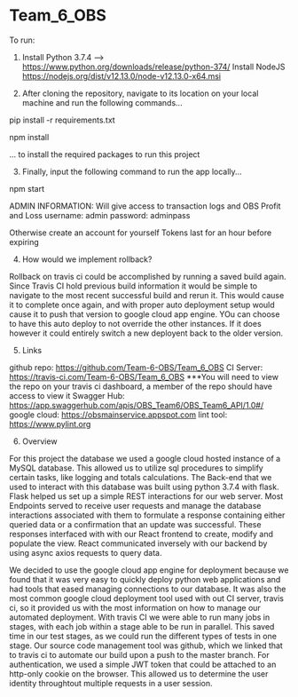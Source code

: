 # Team_6_OBS

To run:

1. Install Python 3.7.4 --> https://www.python.org/downloads/release/python-374/
   Install NodeJS https://nodejs.org/dist/v12.13.0/node-v12.13.0-x64.msi

2. After cloning the repository, navigate to its location on your local machine and run the following commands...

pip install -r requirements.txt

npm install

... to install the required packages to run this project

3. Finally, input the following command to run the app locally...

npm start

ADMIN INFORMATION: Will give access to transaction logs and OBS Profit and Loss
username: admin
password: adminpass

Otherwise create an account for yourself
Tokens last for an hour before expiring

4. How would we implement rollback?

Rollback on travis ci could be accomplished by running a saved build again. Since Travis CI hold previous build information
it would be simple to navigate to the most recent successful build and rerun it. This would cause it to complete once again,
and with proper auto deployment setup would cause it to push that version to google cloud app engine. YOu can choose to have
this auto deploy to not override the other instances. If it does however it could entirely switch a new deployent back to the
older version.

5. Links

github repo: https://github.com/Team-6-OBS/Team_6_OBS
CI Server: https://travis-ci.com/Team-6-OBS/Team_6_OBS
***You will need to view the repo on your travis ci dashboard, a member of the repo should have access to view it
Swagger Hub: https://app.swaggerhub.com/apis/OBS_Team6/OBS_Team6_API/1.0#/
google cloud: https://obsmainservice.appspot.com
lint tool: https://www.pylint.org

6. Overview

For this project the database we used a google cloud hosted instance of a MySQL database. This allowed us to utilize sql procedures to simplify certain tasks, like logging and totals calculations. The Back-end that we used to interact with this database was built using python 3.7.4 with flask. Flask helped us set up a simple REST interactions for our web server. Most Endpoints served to receive user requests and manage the database interactions associated with them to formulate a response containing either queried data or a confirmation that an update was successful. These responses interfaced with with our React frontend to create, modify and populate the view. React communicated inversely with our backend by using async axios requests to query data.

We decided to use the google cloud app engine for deployment because we found that it was very easy to quickly deploy
python web applications and had tools that eased managing connections to our database. It was also the most common google cloud deployment tool used with out CI server, travis ci, so it provided us with the most information on how to manage our automated deployment. With travis CI we were able to run many jobs in stages, with each job within a stage able to be run in parallel.  This saved time in our test stages, as we could run the different types of tests in one stage. Our source code management tool was github, which we linked that to travis ci to automate our build upon a push to the master branch. For authentication, we used a simple JWT token that could be attached to an http-only cookie on the browser.  This allowed us to determine the user identity throughtout multiple requests in a user session.
